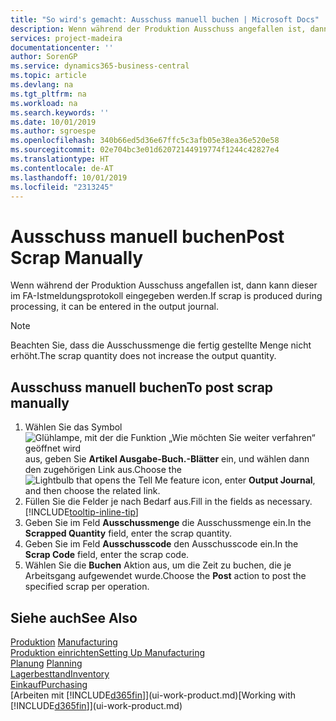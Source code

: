 ```yaml
---
title: "So wird's gemacht: Ausschuss manuell buchen | Microsoft Docs"
description: Wenn während der Produktion Ausschuss angefallen ist, dann kann dieser im FA-Istmeldungsprotokoll eingegeben werden. Beachten Sie, dass die Ausschussmenge die fertig gestellte Menge nicht erhöht.
services: project-madeira
documentationcenter: ''
author: SorenGP
ms.service: dynamics365-business-central
ms.topic: article
ms.devlang: na
ms.tgt_pltfrm: na
ms.workload: na
ms.search.keywords: ''
ms.date: 10/01/2019
ms.author: sgroespe
ms.openlocfilehash: 340b66ed5d36e67ffc5c3afb05e38ea36e520e58
ms.sourcegitcommit: 02e704bc3e01d62072144919774f1244c42827e4
ms.translationtype: HT
ms.contentlocale: de-AT
ms.lasthandoff: 10/01/2019
ms.locfileid: "2313245"
---
```

# <a name="post-scrap-manually"></a><span data-ttu-id="85d7e-104">Ausschuss manuell buchen</span><span class="sxs-lookup"><span data-stu-id="85d7e-104">Post Scrap Manually</span></span>
<span data-ttu-id="85d7e-105">Wenn während der Produktion Ausschuss angefallen ist, dann kann dieser im FA-Istmeldungsprotokoll eingegeben werden.</span><span class="sxs-lookup"><span data-stu-id="85d7e-105">If scrap is produced during processing, it can be entered in the output journal.</span></span> 

> [!NOTE]
> <span data-ttu-id="85d7e-106">Beachten Sie, dass die Ausschussmenge die fertig gestellte Menge nicht erhöht.</span><span class="sxs-lookup"><span data-stu-id="85d7e-106">The scrap quantity does not increase the output quantity.</span></span>  

## <a name="to-post-scrap-manually"></a><span data-ttu-id="85d7e-107">Ausschuss manuell buchen</span><span class="sxs-lookup"><span data-stu-id="85d7e-107">To post scrap manually</span></span>  
1. <span data-ttu-id="85d7e-108">Wählen Sie das Symbol ![Glühlampe, mit der die Funktion „Wie möchten Sie weiter verfahren“ geöffnet wird](media/ui-search/search_small.png "Wie möchten Sie weiter verfahren?") aus, geben Sie **Artikel Ausgabe-Buch.-Blätter** ein, und wählen dann den zugehörigen Link aus.</span><span class="sxs-lookup"><span data-stu-id="85d7e-108">Choose the ![Lightbulb that opens the Tell Me feature](media/ui-search/search_small.png "Tell me what you want to do") icon, enter **Output Journal**, and then choose the related link.</span></span>  
2. <span data-ttu-id="85d7e-109">Füllen Sie die Felder je nach Bedarf aus.</span><span class="sxs-lookup"><span data-stu-id="85d7e-109">Fill in the fields as necessary.</span></span> [!INCLUDE[tooltip-inline-tip](includes/tooltip-inline-tip_md.md)]  
3. <span data-ttu-id="85d7e-110">Geben Sie im Feld **Ausschussmenge** die Ausschussmenge ein.</span><span class="sxs-lookup"><span data-stu-id="85d7e-110">In the **Scrapped Quantity** field, enter the scrap quantity.</span></span>  
4. <span data-ttu-id="85d7e-111">Geben Sie im Feld **Ausschusscode** den Ausschusscode ein.</span><span class="sxs-lookup"><span data-stu-id="85d7e-111">In the **Scrap Code** field, enter the scrap code.</span></span>  
5. <span data-ttu-id="85d7e-112">Wählen Sie die **Buchen** Aktion aus, um die Zeit zu buchen, die je Arbeitsgang aufgewendet wurde.</span><span class="sxs-lookup"><span data-stu-id="85d7e-112">Choose the **Post** action to post the specified scrap per operation.</span></span>  

## <a name="see-also"></a><span data-ttu-id="85d7e-113">Siehe auch</span><span class="sxs-lookup"><span data-stu-id="85d7e-113">See Also</span></span>  
<span data-ttu-id="85d7e-114">[Produktion](production-manage-manufacturing.md)  </span><span class="sxs-lookup"><span data-stu-id="85d7e-114">[Manufacturing](production-manage-manufacturing.md)  </span></span>  
[<span data-ttu-id="85d7e-115">Produktion einrichten</span><span class="sxs-lookup"><span data-stu-id="85d7e-115">Setting Up Manufacturing</span></span>](production-configure-production-processes.md)  
<span data-ttu-id="85d7e-116">[Planung](production-planning.md)    </span><span class="sxs-lookup"><span data-stu-id="85d7e-116">[Planning](production-planning.md)    </span></span>  
[<span data-ttu-id="85d7e-117">Lagerbesttand</span><span class="sxs-lookup"><span data-stu-id="85d7e-117">Inventory</span></span>](inventory-manage-inventory.md)  
[<span data-ttu-id="85d7e-118">Einkauf</span><span class="sxs-lookup"><span data-stu-id="85d7e-118">Purchasing</span></span>](purchasing-manage-purchasing.md)  
<span data-ttu-id="85d7e-119">[Arbeiten mit [!INCLUDE[d365fin](includes/d365fin_md.md)]](ui-work-product.md)</span><span class="sxs-lookup"><span data-stu-id="85d7e-119">[Working with [!INCLUDE[d365fin](includes/d365fin_md.md)]](ui-work-product.md)</span></span>
